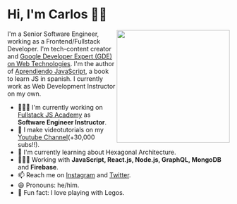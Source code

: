 # Hi, I'm Carlos 👋🏽

<img width=256 align="right" src="https://github.com/carlosazaustre/carlosazaustre/blob/eabeca2eee92184782b3863d079c8f362c0d6513/img/carlos-azaustre.png?raw=true" />

I'm a Senior Software Engineer, working as a Frontend/Fullstack Developer. I'm tech-content creator and [Google Developer Expert (GDE) on Web Technologies](https://developers.google.com/community/experts/directory/profile/profile-carlos_azaustre). I'm the author of [Aprendiendo JavaScript](https://leanpub.com/aprendiendo-javascript), a book to learn JS in spanish. I currently work as Web Development Instructor on my own. 

- 👨🏽‍🏫   I'm currently working on [Fullstack JS Academy](https://fullstackjs.academy) as **Software Engineer Instructor**.
- 📼   I make videotutorials on my [Youtube Channel](https://youtube.com/carlosazaustre?sub_confirmation=1)(+30,000 subs!!).
- 🌱   I'm currently learning about Hexagonal Architecture.
- 👨🏽‍💻   Working with **JavaScript, React.js, Node.js, GraphQL, MongoDB** and **Firebase**.
- 📫   Reach me on [Instagram](https://instagram.com/carlosazaustre) and [Twitter](https://twitter.com/carlosazaustre).
- 😄  Pronouns: he/him.
- 🧱  Fun fact: I love playing with Legos.
